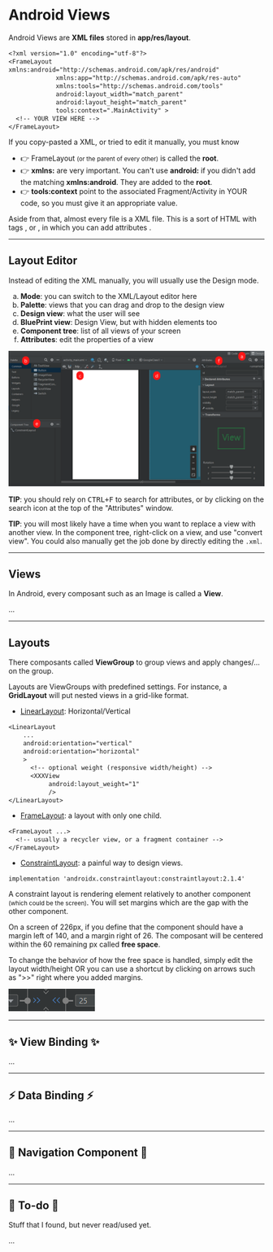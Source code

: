 # Android Views

<div class="row row-cols-md-2"><div>

Android Views are **XML files** stored in **app/res/layout**.

```
<?xml version="1.0" encoding="utf-8"?>
<FrameLayout xmlns:android="http://schemas.android.com/apk/res/android"
             xmlns:app="http://schemas.android.com/apk/res-auto"
             xmlns:tools="http://schemas.android.com/tools"
             android:layout_width="match_parent"
             android:layout_height="match_parent"
             tools:context=".MainActivity" >
  <!-- YOUR VIEW HERE -->
</FrameLayout>
```
</div><div>

If you copy-pasted a XML, or tried to edit it manually, you must know

* 👉 FrameLayout <small>(or the parent of every other)</small> is called the **root**.
* 👉 **xmlns:** are very important. You can't use **android:** if you didn't add the matching **xmlns:android**. They are added to the **root**.
* 👉 **tools:context** point to the associated Fragment/Activity in YOUR code, so you must give it an appropriate value.

Aside from that, almost every file is a XML file. This is a sort of HTML with tags **<MyTag></MyTag>**, or **<MyTag />**, in which you can add attributes  **<ImageView src="/path/to/my/image" />**.
</div></div>

<hr class="sep-both">

## Layout Editor

Instead of editing the XML manually, you will usually use the Design mode.

<div class="row row-cols-md-2 mx-0"><div class="align-self-center">

<ol style="list-style-type: lower-alpha">
<li><b>Mode</b>: you can switch to the XML/Layout editor here</li>
<li><b>Palette</b>: views that you can drag and drop to the design view</li>
<li><b>Design view</b>: what the user will see</li>
<li><b>BluePrint view</b>: Design View, but with hidden elements too</li>
<li><b>Component tree</b>: list of all views of your screen</li>
<li><b>Attributes</b>: edit the properties of a view</li>

</ol>
</div><div>

![Layout Editor](_images/layout_editor.png)
</div></div>

**TIP**: you should rely on <kbd>CTRL+F</kbd> to search for attributes, or by clicking on the search icon at the top of the "Attributes" window.

**TIP**: you will most likely have a time when you want to replace a view with another view. In the component tree, right-click on a view, and use "convert view". You could also manually get the job done by directly editing the `.xml`.

<hr class="sep-both">

## Views

<div class="row row-cols-md-2"><div>

In Android, every composant such as an Image is called a **View**.
</div><div>

...
</div></div>

<hr class="sep-both">

## Layouts

<div class="row row-cols-md-2"><div>

There composants called **ViewGroup** to group views and apply changes/... on the group.

Layouts are ViewGroups with predefined settings. For instance, a **GridLayout** will put nested views in a grid-like format.

* [LinearLayout](https://developer.android.com/develop/ui/views/layout/linear): Horizontal/Vertical

```
<LinearLayout
    ...
    android:orientation="vertical"
    android:orientation="horizontal"
    >
      <!-- optional weight (responsive width/height) -->
      <XXXView
           android:layout_weight="1"
           />
</LinearLayout>
```
</div><div>

* [FrameLayout](https://developer.android.com/reference/android/widget/FrameLayout): a layout with only one child.

```
<FrameLayout ...>
  <!-- usually a recycler view, or a fragment container -->
</FrameLayout>
```

* [ConstraintLayout](https://developer.android.com/develop/ui/views/layout/constraint-layout): a painful way to design views.

```
implementation 'androidx.constraintlayout:constraintlayout:2.1.4'
```

A constraint layout is rendering element relatively to another component <small>(which could be the screen)</small>. You will set margins which are the gap with the other component.

On a screen of 226px, if you define that the component should have a margin left of 140, and a margin right of 26. The composant will be centered within the 60 remaining px called **free space**.

To change the behavior of how the free space is handled, simply edit the layout width/height OR you can use a shortcut by clicking on arrows such as ">>" right where you added margins.

![Constraint Layout Margins Kind](_images/cl_margins_kind.png)
</div></div>

<hr class="sep-both">

## ✨ View Binding ✨

...

<hr class="sep-both">

## ⚡ Data Binding ⚡

...

<hr class="sep-both">

## 🧭 Navigation Component 🧭 

...

<hr class="sep-both">

## 👻 To-do 👻

Stuff that I found, but never read/used yet.

<div class="row row-cols-md-2"><div>

...
</div><div>


</div></div>